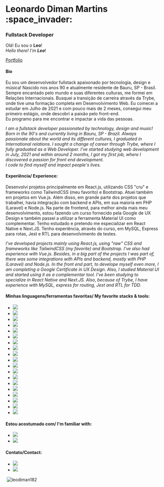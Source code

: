 <h1>Leonardo Diman Martins :space_invader:</h1> 
<h3>Fullstack Developer</strong></h3>

Olá! Eu sou o <strong>Leo</strong>! <br>
*Hello there! I'm <strong>Leo</strong>*!


[Portfolio](https://portfolio-leodiman.vercel.app/)

<h4>Bio</h4>

<p>Eu sou um desenvolvedor fullstack apaixonado por tecnologia, design e música! Nascido nos anos 90 e atualmente residente de Bauru, SP - Brasil. Sempre encantado pelo mundo e suas diferentes culturas, me formei em Relações Internacionais. Busquei a transição de carreira através da Trybe, onde tive uma formação completa em Desenvolvimento Web. Eu comecei a estudar em Julho de 2021 e com pouco mais de 2 meses, consegui meu primeiro estágio, onde descobri a paixão pelo front-end.
<br>
Eu programo para me encontrar e impactar a vida das pessoas.</p>

*I am a fullstack developer passionated by technology, design and music! Born in the 90's and currently living in Bauru, SP - Brazil. Always passionate about the world and its different cultures, I graduated in International relations. I sought a change of career through Trybe, where I fully graduated as a Web Developer. I've started studying web development in July, 2021 and within around 2 months, I got my first job, where I discovered a passion for front end development.
<br>
I code to find myself and impact people's lives.*

<h4>Experiência/ Experience:</h4>

<p>Desenvolvi projetos principalmente em React.js, utilizando CSS "cru" e frameworks como TailwindCSS (meu favorito) e Bootstrap. Atuei também em projetos em Vue.js. Além disso, em grande parte dos projetos que trabalhei, havia integração com backend e APIs, em sua maioria em PHP (Laravel) e Node.js. Na parte de frontend, para melhor ainda mais meu desenvolvimento, estou fazendo um curso fornecido pela Google de UX Design e também passei a utilizar a ferramenta Material UI como complementar. Tenho estudado e pretendo me especializar em React Native e Next.JS. Tenho experiência, através do curso, em MySQL, Express para rotas, Jest e RTL para desenvolvimento de testes.</p>

*I've developed projects mainly using React.js, using "raw" CSS and frameworks like TailwindCSS (my favorite) and Bootstrap. I've also had experience with Vue.js. Besides, in a big part of the projects I was part of, there was some integrations with APIs and backend, mostly with PHP (Laravel) and Node.js. In the front end part, to develope myself even more, I am completing a Google Certificate in UX Design. Also, I studied Material UI and started using it as a complementar tool. I've been studying to specialize in React Native and Next.JS. Also, because of Trybe, I have experience with MySQL, express for routing, Jest and RTL for TDD.*

<h4>Minhas linguagens/ferramentas favoritas/ My favorite stacks & tools:</h4>

* <img src="https://img.shields.io/badge/React.js-61DAFB?style=flat-square&logo=react&logoColor=black&&style=for-the-badge&style=flat" />
* <img src="https://img.shields.io/badge/Typescript-3178C6?logo=typescript&logoColor=white&&style=for-the-badge&style=flat" />
* <img src="https://img.shields.io/badge/JavaScript-F7DF1E?logo=javascript&logoColor=black&style=flat" />
* <img src="https://img.shields.io/badge/React Router-CA4245?logo=reactrouter&logoColor=white&style=flat" />
* <img src="https://img.shields.io/badge/Testing Library-E33332?logo=testinglibrary&logoColor=white&style=flat" />
* <img src="https://img.shields.io/badge/Material%20UI-007FFF?logo=mui&logoColor=white&style=flat" />
* <img src="https://img.shields.io/badge/TailwindCSS-06B6D4?logo=tailwindcss&logoColor=white&style=flat" />
* <img src="https://img.shields.io/badge/BootstrapCSS-7952B3?logo=bootstrap&logoColor=white&style=flat" />
* <img src="https://img.shields.io/badge/CSS3-1572B6?logo=css&logoColor=black&style=flat" />
* <img src="https://img.shields.io/badge/Vue.js-4FC08D?logo=vue.js&logoColor=white&style=flat" />
* <img src="https://img.shields.io/badge/Node.js-339933?logo=node.js&logoColor=white&style=flat" />
* <img src="https://img.shields.io/badge/Express-000000?logo=express&logoColor=white&style=flat" />
* <img src="https://img.shields.io/badge/MySQL-4479A1?logo=mysql&logoColor=white&style=flat" />
* <img src="https://img.shields.io/badge/MongoDB-47A248?logo=mongodb&logoColor=white&style=flat" />
* <img src="https://img.shields.io/badge/Firebase-FFCA28?logo=firebase&logoColor=black&style=flat" />
* <img src="https://img.shields.io/badge/Docker-2496ED?logo=docker&logoColor=white&style=flat" />
* <img src="https://img.shields.io/badge/Git-F05032?logo=git&logoColor=white&style=flat" />
* <img src="https://img.shields.io/badge/Figma-F24E1E?logo=figma&logoColor=white&style=flat" />
* <img src="https://img.shields.io/badge/Adobe XD-FF61F6?logo=adobexd&logoColor=white&style=flat" />

<h4>Estou acostumado com/ I'm familiar with:</h4>

* <img src="https://img.shields.io/badge/Windows-0078D6?logo=windows&logoColor=white&style=flat" />
* <img src="https://img.shields.io/badge/Linux-FCC624?logo=linux&logoColor=black&style=flat" />

<h4>Contato/Contact:</h4>

* <a href="https://www.linkedin.com/in/leonardodiman/" target="_blank"><img src="https://img.shields.io/badge/Linkedin-0A66C2?logo=linkedin&logoColor=white&style=flat" /></a>
* <a href="mailto:leonardo.diman@gmail.com" target="_blank"><img src="https://img.shields.io/badge/Gmail-EA4335?logo=gmail&logoColor=white&style=flat" /></a>

<p>&nbsp;<img align="center" src="https://github-readme-stats.vercel.app/api?username=leodiman182&show_icons=true&locale=en" alt="leodiman182" /></p>

